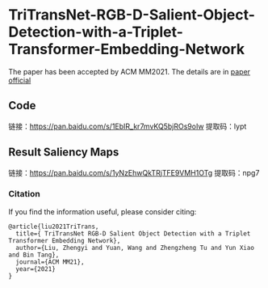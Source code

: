 # TriTransNet-RGB-D-Salient-Object-Detection-with-a-Triplet-Transformer-Embedding-Network
The paper has been accepted by ACM MM2021.
The details are in [paper](http://arxiv.org/abs/2108.03990)
[official](https://doi.org/10.1145/3474085.3475601)

## Code

链接：https://pan.baidu.com/s/1EbIR_kr7mvKQ5bjROs9oIw 
提取码：lypt 


##  Result Saliency Maps
链接：https://pan.baidu.com/s/1yNzEhwQkTRjTFE9VMH1OTg 
提取码：npg7 

### Citation

If you find the information useful, please consider citing:

```
@article{liu2021TriTrans,
  title={ TriTransNet RGB-D Salient Object Detection with a Triplet Transformer Embedding Network},
  author={Liu, Zhengyi and Yuan, Wang and Zhengzheng Tu and Yun Xiao and Bin Tang},
  journal={ACM MM21},
  year={2021}
}
```
